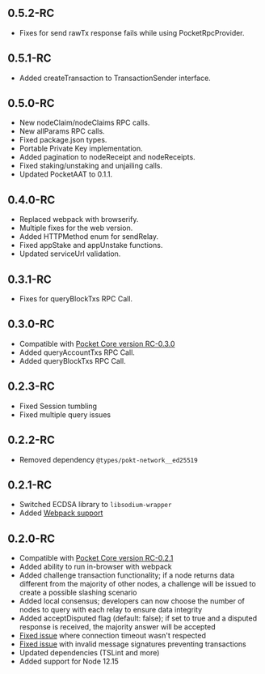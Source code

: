 ## 0.5.2-RC
- Fixes for send rawTx response fails while using PocketRpcProvider.

## 0.5.1-RC
- Added createTransaction to TransactionSender interface.

## 0.5.0-RC
- New nodeClaim/nodeClaims RPC calls.
- New allParams RPC calls.
- Fixed package.json types.
- Portable Private Key implementation.
- Added pagination to nodeReceipt and nodeReceipts.
- Fixed staking/unstaking and unjailing calls.
- Updated PocketAAT to 0.1.1.

## 0.4.0-RC
- Replaced webpack with browserify.
- Multiple fixes for the web version.
- Added HTTPMethod enum for sendRelay.
- Fixed appStake and appUnstake functions.
- Updated serviceUrl validation.

## 0.3.1-RC
- Fixes for queryBlockTxs RPC Call.

## 0.3.0-RC
- Compatible with [Pocket Core version RC-0.3.0](https://github.com/pokt-network/pocket-core/releases/tag/RC-0.3.0)
- Added queryAccountTxs RPC Call.
- Added queryBlockTxs RPC Call.

## 0.2.3-RC
- Fixed Session tumbling
- Fixed multiple query issues

## 0.2.2-RC
- Removed dependency `@types/pokt-network__ed25519`

## 0.2.1-RC
- Switched ECDSA library to `libsodium-wrapper`
- Added [Webpack support](https://webpack.js.org)

## 0.2.0-RC
- Compatible with [Pocket Core version RC-0.2.1](https://github.com/pokt-network/pocket-core/releases/tag/RC-0.2.1)
- Added ability to run in-browser with webpack
- Added challenge transaction functionality; if a node returns data different from the majority of other nodes, a challenge will be issued to create a possible slashing scenario
- Added local consensus; developers can now choose the number of nodes to query with each relay to ensure data integrity
- Added acceptDisputed flag (default: false); if set to true and a disputed response is received, the majority answer will be accepted
- [Fixed issue](https://github.com/pokt-network/pocket-js/issues/233) where connection timeout wasn't respected
- [Fixed issue](https://github.com/pokt-network/pocket-js/issues/232) with invalid message signatures preventing transactions
- Updated dependencies (TSLint and more)
- Added support for Node 12.15 
